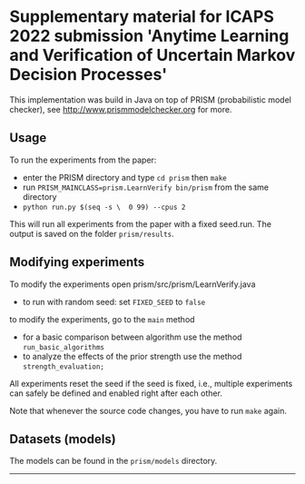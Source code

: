 # Supplementary material for ICAPS 2022 submission 'Anytime Learning and Verification of Uncertain Markov Decision Processes'

This implementation was build in Java on top of PRISM (probabilistic model checker), see  http://www.prismmodelchecker.org for more.

## Usage

To run the experiments from the paper:

 * enter the PRISM directory and type `cd prism` then `make`
 * run `PRISM_MAINCLASS=prism.LearnVerify bin/prism` from the same directory
 * `python run.py $(seq -s \  0 99) --cpus 2`

This will run all experiments from the paper with a fixed seed.run.
The output is saved on the folder `prism/results`.

## Modifying experiments

To modify the experiments open prism/src/prism/LearnVerify.java

 * to run with random seed: set `FIXED_SEED` to `false`

to modify the experiments, go to the `main` method

 * for a basic comparison between algorithm use the method `run_basic_algorithms`
 * to analyze the effects of the prior strength use the method `strength_evaluation;`

All experiments reset the seed if the seed is fixed, i.e., multiple experiments can safely be defined and enabled right after each other.

Note that whenever the source code changes, you have to run `make` again.

## Datasets (models)

The models can be found in the `prism/models` directory.


***
